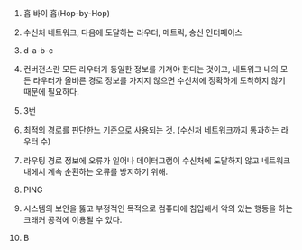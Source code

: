 1. 홉 바이 홉(Hop-by-Hop)

2. 수신처 네트워크, 다음에 도달하는 라우터, 메트릭, 송신 인터페이스

3. d-a-b-c

4. 컨버전스란 모든 라우터가 동일한 정보를 가져야 한다는 것이고, 내트워크 내의 모든 라우터가 올바른 경로 정보를 가지지 않으면 수신처에 정확하게 도착하지 않기 때문에 필요하다.

5. 3번

6. 최적의 경로를 판단한느 기준으로 사용되는 것. (수신처 네트워크까지 통과하는 라우터 수)

7. 라우팅 경로 정보에 오류가 일어나 데이터그램이 수신처에 도달하지 않고 네트워크 내에서 계속 순환하는 오류를 방지하기 위해.

8. PING

9. 시스템의 보안을 뚫고 부정적인 목적으로 컴퓨터에 침입해서 악의 있는 행동을 하는 크래커 공격에 이용될 수 있다.

10. B